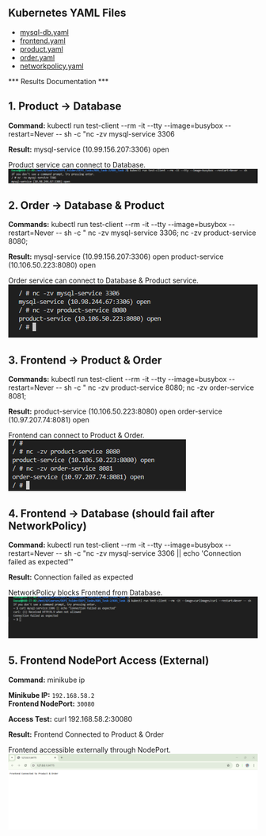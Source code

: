 
## Kubernetes YAML Files

- [mysql-db.yaml](./db.yml)
- [frontend.yaml](./fe.yml)
- [product.yaml](./product.yml)
- [order.yaml](./order.yml)
- [networkpolicy.yaml](./networkpolicy.yml)

*** Results Documentation ***

## 1. Product → Database

**Command:**
kubectl run test-client --rm -it --tty --image=busybox --restart=Never -- sh -c "nc -zv mysql-service 3306

**Result:**
mysql-service (10.99.156.207:3306) open

Product service can connect to Database.
![Screenshot](Product-service-can-connect-to-the-Database.png)

##### ############################################
## 2. Order → Database & Product

**Commands:**
kubectl run test-client --rm -it --tty --image=busybox --restart=Never -- sh -c "
nc -zv mysql-service 3306;
nc -zv product-service 8080;

**Result:**
mysql-service (10.99.156.207:3306) open
product-service (10.106.50.223:8080) open

Order service can connect to Database & Product service.
![Screenshot](Order-service-can-connect-to-both-the-Database-and-Product-service.png)

##### ############################################
## 3. Frontend → Product & Order

**Commands:**
kubectl run test-client --rm -it --tty --image=busybox --restart=Never -- sh -c "
nc -zv product-service 8080;
nc -zv order-service 8081;

**Result:**
product-service (10.106.50.223:8080) open
order-service (10.97.207.74:8081) open

Frontend can connect to Product & Order.
![Screenshot](Frontend-can-connect-to-the-Product-and-Order-services.png)

##### ############################################
## 4. Frontend → Database (should fail after NetworkPolicy)

**Command:**
kubectl run test-client --rm -it --tty --image=busybox --restart=Never -- sh -c "nc -zv mysql-service 3306 || echo 'Connection failed as expected'"

**Result:**
Connection failed as expected

NetworkPolicy blocks Frontend from Database.
![Screenshot](Frontend-cannot-connect-to-the-Database.png)

##### ############################################
## 5. Frontend NodePort Access (External)

**Command:**
   minikube ip

**Minikube IP:** `192.168.58.2`  
**Frontend NodePort:** `30080`

**Access Test:**
curl 192.168.58.2:30080

**Result:**
Frontend Connected to Product & Order


Frontend accessible externally through NodePort.
![Screenshot](Frontend-is-reachable-externally-through-NodePort.png)




